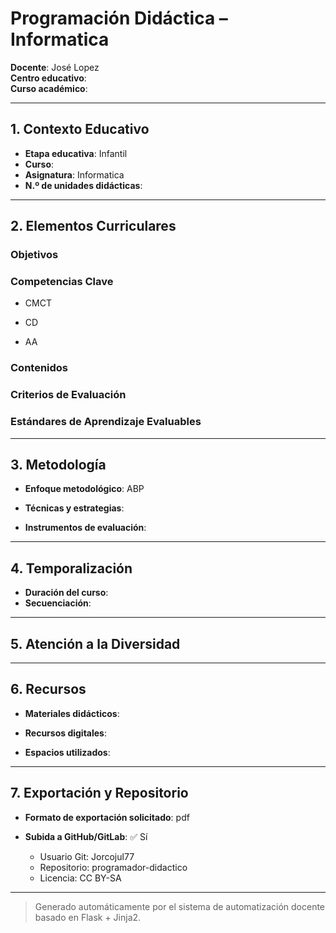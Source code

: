 # Programación Didáctica – Informatica

**Docente**: José Lopez  
**Centro educativo**:   
**Curso académico**:   

---

## 1. Contexto Educativo

- **Etapa educativa**: Infantil
- **Curso**: 
- **Asignatura**: Informatica
- **N.º de unidades didácticas**: 

---

## 2. Elementos Curriculares

### Objetivos


### Competencias Clave


- CMCT

- CD

- AA



### Contenidos


### Criterios de Evaluación


### Estándares de Aprendizaje Evaluables


---

## 3. Metodología

- **Enfoque metodológico**: ABP
- **Técnicas y estrategias**:  
  
- **Instrumentos de evaluación**: 

---

## 4. Temporalización

- **Duración del curso**: 
- **Secuenciación**:  
  

---

## 5. Atención a la Diversidad



---

## 6. Recursos

- **Materiales didácticos**:  
  
- **Recursos digitales**:  
  
- **Espacios utilizados**: 

---

## 7. Exportación y Repositorio

- **Formato de exportación solicitado**: pdf
- **Subida a GitHub/GitLab**: ✅ Sí

  - Usuario Git: Jorcojul77
  - Repositorio: programador-didactico
  - Licencia: CC BY-SA


---

> Generado automáticamente por el sistema de automatización docente basado en Flask + Jinja2.
